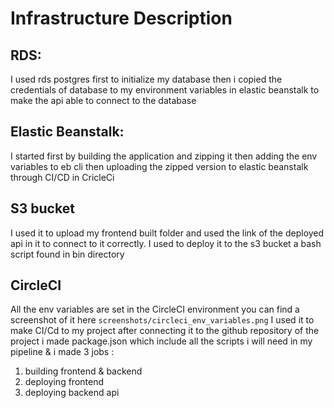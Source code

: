 # Infrastructure Description

## RDS:

I used rds postgres first to initialize my database then i copied the credentials of database
to my environment variables in elastic beanstalk to make the api able to connect to the database

## Elastic Beanstalk:

I started first by building the application and zipping it then adding the env variables to eb cli
then uploading the zipped version to elastic beanstalk through CI/CD in CricleCi

## S3 bucket

I used it to upload my frontend built folder and used the link of the deployed api in it to connect to it correctly.
I used to deploy it to the s3 bucket a bash script found in bin directory

## CircleCI

All the env variables are set in the CircleCI environment you can find a screenshot of it here `screenshots/circleci_env_variables.png`
I used it to make CI/Cd to my project after connecting it to the github repository of the project i made
package.json which include all the scripts i will need in my pipeline & i made 3 jobs :

1. building frontend & backend
2. deploying frontend
3. deploying backend api

